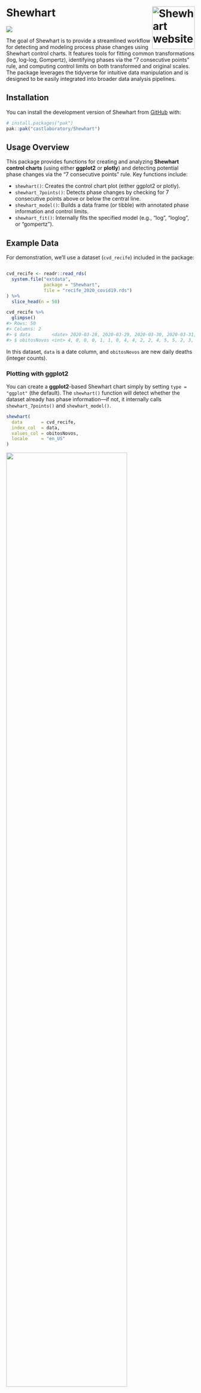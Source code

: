 
<!-- README.md is generated from README.Rmd. Please edit that file -->

# Shewhart <a href="https://github.com/castlaboratory/Shewhart"><img src="man/figures/logo.png" align="right" height="114" alt="Shewhart website" /></a>

<!-- badges: start -->

![](https://img.shields.io/badge/devel%20version-0.1.1-blue.svg)
<!-- badges: end -->

The goal of Shewhart is to provide a streamlined workflow for detecting
and modeling process phase changes using Shewhart control charts. It
features tools for fitting common transformations (log, log-log,
Gompertz), identifying phases via the “7 consecutive points” rule, and
computing control limits on both transformed and original scales. The
package leverages the tidyverse for intuitive data manipulation and is
designed to be easily integrated into broader data analysis pipelines.

## Installation

You can install the development version of Shewhart from
[GitHub](https://github.com/castlaboratory/Shewhart) with:

``` r
# install.packages("pak")
pak::pak("castlaboratory/Shewhart")
```

## Usage Overview

This package provides functions for creating and analyzing **Shewhart
control charts** (using either **ggplot2** or **plotly**) and detecting
potential phase changes via the “7 consecutive points” rule. Key
functions include:

- `shewhart()`: Creates the control chart plot (either ggplot2 or
  plotly).
- `shewhart_7points()`: Detects phase changes by checking for 7
  consecutive points above or below the central line.
- `shewhart_model()`: Builds a data frame (or tibble) with annotated
  phase information and control limits.
- `shewhart_fit()`: Internally fits the specified model (e.g., “log”,
  “loglog”, or “gompertz”).

## Example Data

For demonstration, we’ll use a dataset (`cvd_recife`) included in the
package:

``` r

cvd_recife <- readr::read_rds(
  system.file("extdata", 
              package = "Shewhart", 
              file = "recife_2020_covid19.rds")
) %>% 
  slice_head(n = 50)

cvd_recife %>% 
  glimpse()
#> Rows: 50
#> Columns: 2
#> $ data        <date> 2020-03-28, 2020-03-29, 2020-03-30, 2020-03-31, 2020-04-0…
#> $ obitosNovos <int> 4, 0, 0, 0, 1, 1, 0, 4, 4, 2, 2, 4, 5, 5, 2, 3, 9, 3, 13, …
```

In this dataset, `data` is a date column, and `obitosNovos` are new
daily deaths (integer counts).

### Plotting with ggplot2

You can create a **ggplot2**-based Shewhart chart simply by setting
`type = "ggplot"` (the default). The `shewhart()` function will detect
whether the dataset already has phase information—if not, it internally
calls `shewhart_7points()` and `shewhart_model()`.

``` r
shewhart(
  data       = cvd_recife, 
  index_col  = data,
  values_col = obitosNovos, 
  locale     = "en_US"
)
```

<img src="man/figures/README-unnamed-chunk-3-1.png" width="80%" />

You can specify a different model (e.g., “loglog”):

``` r
shewhart(
  data       = cvd_recife, 
  index_col  = data,
  values_col = obitosNovos, 
  model      = "loglog",
  locale     = "en_US"
)
```

<img src="man/figures/README-unnamed-chunk-4-1.png" width="80%" />

In the next example, we first add a new factor column `wd` to the
cvd_recife dataset by extracting the day of the week from the data
column. By specifying `dummy_col = wd` in the `shewhart()` call, we
allow the underlying Shewhart model (here using `model = "log"`) to
account for potential day-of-week effects. In other words, each weekday
becomes a “dummy” factor that might influence the estimated control
limits, helping reveal whether there are systematic shifts or patterns
associated with particular days. We also set locale = “en_US” so that
date labels and text are formatted in English.

``` r
shewhart(data = cvd_recife %>% mutate(wd = factor(wday(data))), 
         index_col = data,
         values_col = obitosNovos, 
         model = "log",
         dummy_col = wd,
         locale = "en_US")
```

<img src="man/figures/README-unnamed-chunk-5-1.png" width="80%" />

``` r
shewhart(data = cvd_recife %>% mutate(wd = factor(wday(data))), 
         index_col = data,
         values_col = obitosNovos, 
         model = "loglog",
         dummy_col = wd,
         locale = "en_US")
```

<img src="man/figures/README-unnamed-chunk-6-1.png" width="80%" />

### Plotting with plotly

To generate an **interactive** chart with **plotly**, set
`type = "plotly"`:

``` r
shewhart(
  data       = cvd_recife, 
  index_col  = data,
  values_col = obitosNovos, 
  locale     = "en_US", 
  model      = "log",
  type       = "plotly"
)
```

Hover over points or ribbons to see tooltips, zoom in/out, and more.

## Autodetecting Phases

You can explicitly detect phase changes using the **7-point rule** via
`shewhart_7points()`:

``` r
phase_dates <- shewhart_7points(
  data       = cvd_recife, 
  index_col  = data, 
  values_col = obitosNovos
)

print(phase_dates)
#> [1] "2020-04-07" "2020-05-06"
```

## Building a Model for Custom Usage

You can also build the phase model data frame yourself by calling
`shewhart_model()`, passing the detected phase changes:

``` r
shwt_model <- shewhart_model(
  data          = cvd_recife,
  index_col     = data,
  values_col    = obitosNovos, 
  phase_changes = phase_dates
)

shwt_model %>% head()
#> # A tibble: 6 × 18
#>   phase data       obitosNovos change model  flag     N fit    tidied   fitted
#>   <int> <date>           <int> <lgl>  <chr> <int> <int> <list> <list>    <dbl>
#> 1     0 2020-03-28           4 FALSE  log       0     1 <lm>   <tibble>  0.330
#> 2     0 2020-03-29           0 FALSE  log       0     2 <lm>   <tibble>  0.419
#> 3     0 2020-03-30           0 FALSE  log       0     3 <lm>   <tibble>  0.508
#> 4     0 2020-03-31           0 FALSE  log       0     4 <lm>   <tibble>  0.598
#> 5     0 2020-04-01           1 FALSE  log       0     5 <lm>   <tibble>  0.687
#> 6     0 2020-04-02           1 FALSE  log       0     6 <lm>   <tibble>  0.776
#> # ℹ 8 more variables: residuals <dbl>, CONL_1 <dbl>, UCL <dbl>, LCL <dbl>,
#> #   CL <dbl>, UL_EXP <dbl>, LL_EXP <dbl>, phase_string <chr>
```

This tibble now has columns like `phase`, `CL`, `UL_EXP`, `LL_EXP`,
etc., which can be used directly in your custom plots or analyses.

## Reusing an Existing Model or Phase Changes

If you already have the `phase_changes` or the annotated data frame from
`shewhart_model`, you can pass them to `shewhart()` to avoid
recalculating:

``` r
# Using phase_changes explicitly:
shewhart(
  data          = cvd_recife, 
  index_col     = data,
  values_col    = obitosNovos, 
  model         = "loglog",
  locale        = "en_US",
  phase_changes = phase_dates
)
```

<img src="man/figures/README-unnamed-chunk-10-1.png" width="80%" />

``` r

# Or using the 'shwt_model' directly:
shewhart(
  data       = shwt_model, 
  index_col  = data,
  values_col = obitosNovos, 
  model      = "loglog",
  locale     = "en_US"
)
```

<img src="man/figures/README-unnamed-chunk-10-2.png" width="80%" />

Both approaches yield the same final plot but skip re-running the
7-point detection or the modeling if the data is already annotated.

## Dependencies

This package uses:

- **lubridate (\>= 1.8.0)** for date handling and wday extraction  
- **tidyverse (\>= 1.3.0)** for data manipulation (dplyr, tidyr, etc.)  
- **tibbletime (\>= 0.1.6)** or **slider** for rolling sum
  calculations  
- **tidymodels (\>= 1.0.0)** for modeling convenience  
- **pals (\>= 1.7)** and **scales (\>= 1.2.1)** for color palettes and
  scaling  
- **plotly (\>= 4.1)** for interactive plots

Ensure these are installed and loaded (as needed) before using
`Shewhart`.

## More Information

Visit <https://castlab.org> for updates and other packages/research from
the CASTLab team. If you have suggestions or encounter issues, please
open an Issue on
[GitHub](https://github.com/castlaboratory/Shewhart/issues) or contact
us at <leite@castlab.org>.

Happy charting!
